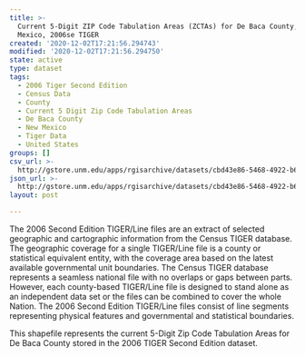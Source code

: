 ```yaml
---
title: >-
  Current 5-Digit ZIP Code Tabulation Areas (ZCTAs) for De Baca County, New
  Mexico, 2006se TIGER
created: '2020-12-02T17:21:56.294743'
modified: '2020-12-02T17:21:56.294750'
state: active
type: dataset
tags:
  - 2006 Tiger Second Edition
  - Census Data
  - County
  - Current 5 Digit Zip Code Tabulation Areas
  - De Baca County
  - New Mexico
  - Tiger Data
  - United States
groups: []
csv_url: >-
  http://gstore.unm.edu/apps/rgisarchive/datasets/cbd43e86-5468-4922-b6b0-a07ae37ecac2/tgr2006se_deba_zcta5cu.derived.csv
json_url: >-
  http://gstore.unm.edu/apps/rgisarchive/datasets/cbd43e86-5468-4922-b6b0-a07ae37ecac2/tgr2006se_deba_zcta5cu.derived.json
layout: post

---
```

The 2006 Second Edition TIGER/Line files are an extract of selected geographic and cartographic information from the Census TIGER database.  The geographic coverage for a single TIGER/Line file is a county or statistical equivalent entity, with the coverage area based on the latest available governmental unit boundaries. The Census TIGER database represents a seamless national file with no overlaps or gaps between parts.  However, each county-based TIGER/Line file is designed to stand alone as an independent data set or the files can be combined to cover the whole Nation.  The 2006 Second Edition  TIGER/Line files consist of line segments representing physical features and governmental and statistical boundaries.  

This shapefile represents the current 5-Digit Zip Code Tabulation Areas for De Baca County stored in the 2006 TIGER Second Edition dataset.

